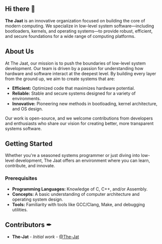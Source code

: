 ## Hi there 👋

**The Jaat** is an innovative organization focused on building the core of modern computing. We specialize in low-level system software—including bootloaders, kernels, and operating systems—to provide robust, efficient, and secure foundations for a wide range of computing platforms.

## About Us

At The Jaat, our mission is to push the boundaries of low-level system development. Our team is driven by a passion for understanding how hardware and software interact at the deepest level. By building every layer from the ground up, we aim to create systems that are:

- **Efficient:** Optimized code that maximizes hardware potential.
- **Reliable:** Stable and secure systems designed for a variety of environments.
- **Innovative:** Pioneering new methods in bootloading, kernel architecture, and OS design.

Our work is open-source, and we welcome contributions from developers and enthusiasts who share our vision for creating better, more transparent systems software.

## Getting Started

Whether you're a seasoned systems programmer or just diving into low-level development, The Jaat offers an environment where you can learn, contribute, and innovate.

### Prerequisites

- **Programming Languages:** Knowledge of C, C++, and/or Assembly.
- **Concepts:** A basic understanding of computer architecture and operating system design.
- **Tools:** Familiarity with tools like GCC/Clang, Make, and debugging utilities.

## Contributors ✒
- **The-Jat** - _Initial work_ - [@The-Jat](https://github.com/The-Jat)
